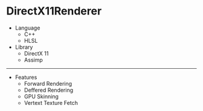 # DirectX11Renderer

- Language
    - C++
    - HLSL
- Library
    - DirectX 11
    - Assimp

----

- Features
    - Forward Rendering
    - Deffered Rendering
    - GPU Skinning
    - Vertext Texture Fetch

